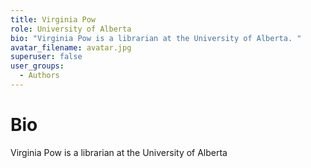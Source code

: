 ```yaml
---
title: Virginia Pow
role: University of Alberta
bio: "Virginia Pow is a librarian at the University of Alberta. "
avatar_filename: avatar.jpg
superuser: false
user_groups:
  - Authors
---
```


# Bio
Virginia Pow is a librarian at the University of Alberta


